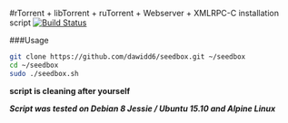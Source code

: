 #rTorrent + libTorrent + ruTorrent + Webserver + XMLRPC-C installation script
[![Build Status](https://travis-ci.org/dawidd6/seedbox.svg?branch=master)](https://travis-ci.org/dawidd6/seedbox)

###Usage
```sh
git clone https://github.com/dawidd6/seedbox.git ~/seedbox
cd ~/seedbox
sudo ./seedbox.sh
```

**script is cleaning after yourself**

***Script was tested on Debian 8 Jessie / Ubuntu 15.10 and Alpine Linux***

